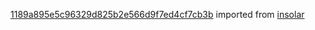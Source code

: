 [1189a895e5c96329d825b2e566d9f7ed4cf7cb3b](https://github.com/insolar/insolar/commit/1189a895e5c96329d825b2e566d9f7ed4cf7cb3b) imported from [insolar](https://github.com/insolar/insolar)
